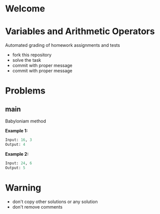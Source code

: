 # Welcome
# Variables and Arithmetic Operators

Automated grading of homework assignments and tests
- fork this repository
- solve the task
- commit with proper message
- commit with proper message

# Problems
## main

  Babyloniam method

**Example 1:**

```Python
Input: 16, 3
Output: 4

```

**Example 2:**

```Python
Input: 24, 6
Output: 5

```

# Warning
- don't copy other solutions or any solution
- don't remove comments